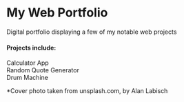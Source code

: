# My Web Portfolio
Digital portfolio displaying a few of my notable web projects

#### Projects include:

Calculator App  
Random Quote Generator  
Drum Machine  
  
  
*Cover photo taken from unsplash.com, by Alan Labisch
